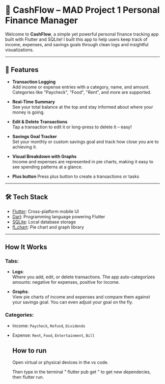 # 💸 CashFlow – MAD Project 1 Personal Finance Manager

Welcome to **CashFlow**, a simple yet powerful personal finance tracking app built with Flutter and SQLite! I built this app to help users keep track of income, expenses, and savings goals through clean logs and insightful visualizations.

---

## 📱 Features

- **Transaction Logging**  
  Add income or expense entries with a category, name, and amount. Categories like "Paycheck", "Food", "Rent", and more are supported.

- **Real-Time Summary**  
  See your total balance at the top and stay informed about where your money is going.

- **Edit & Delete Transactions**  
  Tap a transaction to edit it or long-press to delete it – easy!

- **Savings Goal Tracker**  
  Set your monthly or custom savings goal and track how close you are to achieving it.

- **Visual Breakdown with Graphs**  
  Income and expenses are represented in pie charts, making it easy to see spending patterns at a glance.

- **Plus button**
  Press plus button to create a transactions or tasks

---

## 🛠 Tech Stack

- [Flutter](https://flutter.dev/): Cross-platform mobile UI
- [Dart](https://dart.dev/): Programming language powering Flutter
- [SQLite](https://www.sqlite.org/index.html): Local database storage
- [fl_chart](https://pub.dev/packages/fl_chart): Pie chart and graph library


---

## How It Works

### Tabs:
- **Logs**:  
  Where you add, edit, or delete transactions. The app auto-categorizes amounts: negative for expenses, positive for income.

- **Graphs**:  
  View pie charts of income and expenses and compare them against your savings goal. You can even adjust your goal on the fly.

### Categories:
- Income: `Paycheck`, `Refund`, `Dividends`
- Expense: `Rent`, `Food`, `Entertainment`, `Bill`

  ## How to run

  Open virtual or physical devices in the vs code.

  Then type in the terminal " flutter pub get " to get new dependecies, then flutter run.
  
